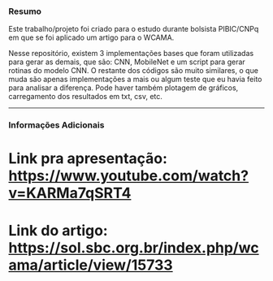 ### Resumo

Este trabalho/projeto foi criado para o estudo durante bolsista PIBIC/CNPq em que se foi aplicado um artigo para o WCAMA.

Nesse repositório, existem 3 implementações bases que foram utilizadas para gerar as demais, que são: CNN, MobileNet e um script para gerar rotinas
do modelo CNN. O restante dos códigos são muito similares, o que muda são apenas implementações a mais ou algum teste que eu havia feito para analisar a diferença. 
Pode haver também plotagem de gráficos, carregamento dos resultados em txt, csv, etc.

_____________________________

### Informações Adicionais

# Link pra apresentação: https://www.youtube.com/watch?v=KARMa7qSRT4

# Link do artigo: https://sol.sbc.org.br/index.php/wcama/article/view/15733
